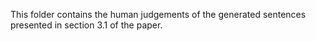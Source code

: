 This folder contains the human judgements of the generated sentences presented in section 3.1 of the paper.

